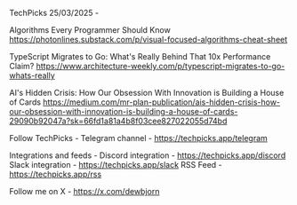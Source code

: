 TechPicks 25/03/2025 -

Algorithms Every Programmer Should Know
https://photonlines.substack.com/p/visual-focused-algorithms-cheat-sheet

TypeScript Migrates to Go: What's Really Behind That 10x Performance Claim?
https://www.architecture-weekly.com/p/typescript-migrates-to-go-whats-really

AI's Hidden Crisis: How Our Obsession With Innovation is Building a House of Cards
https://medium.com/mr-plan-publication/ais-hidden-crisis-how-our-obsession-with-innovation-is-building-a-house-of-cards-29090b92047a?sk=66fd1a81a4b8f03cee827022055d74bd

Follow TechPicks -
Telegram channel - https://techpicks.app/telegram

Integrations and feeds -
Discord integration - https://techpicks.app/discord
Slack integration - https://techpicks.app/slack
RSS Feed - https://techpicks.app/rss

Follow me on X - https://x.com/dewbjorn
